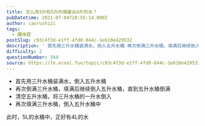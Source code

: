 ```yaml
---
title: 怎么用3升和5升的桶量出4升的水？
pubDatetime: 2021-07-04T20:55:14.000Z
author: caorushizi
tags:
  - 趣味题
postSlug: c93c4f3d-e1ff-4fd0-844c-1e610e429532
description: ' 首先用三升水桶装满水，倒入五升水桶 再次倒满三升水桶，填满后继续倒入五升水桶，直到五升水桶倒满 清空五升水桶，将三升水桶的一升水倒入 再次填满三升水桶，倒入五升水桶中 此时，5L的水桶中，正好有4L的水 '
difficulty: 2
questionNumber: 344
source: https://fe.ecool.fun/topic/c93c4f3d-e1ff-4fd0-844c-1e610e429532
---
```


* 首先用三升水桶装满水，倒入五升水桶
* 再次倒满三升水桶，填满后继续倒入五升水桶，直到五升水桶倒满
* 清空五升水桶，将三升水桶的一升水倒入
* 再次填满三升水桶，倒入五升水桶中

此时，5L的水桶中，正好有4L的水



